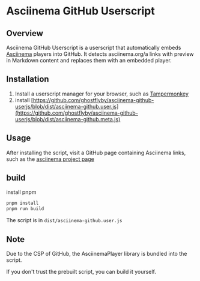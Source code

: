 # Asciinema GitHub Userscript

## Overview

Asciinema GitHub Userscript is a userscript that automatically embeds [Asciinema](https://asciinema.org/) players into GitHub. It detects asciinema.org/a links with preview in Markdown content and replaces them with an embedded player.

## Installation

1. Install a userscript manager for your browser, such as [Tampermonkey](https://www.tampermonkey.net/)
2. install [https://github.com/ghostflyby/asciinema-github-userjs/blob/dist/asciinema-github.user.js](https://github.com/ghostflyby/asciinema-github-userjs/blob/dist/asciinema-github.meta.js)

## Usage

After installing the script, visit a GitHub page containing Asciinema links, such as the [asciinema project page](https://github.com/asciinema/asciinema)

## build
install pnpm

```bash
pnpm install
pnpm run build
```

The script is in `dist/asciinema-github.user.js`

## Note
Due to the CSP of GitHub, the AsciinemaPlayer library is bundled into the script.

If you don't trust the prebuilt script, you can build it yourself.